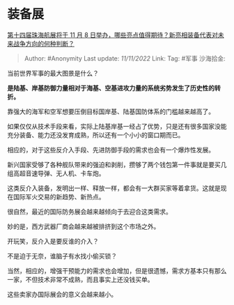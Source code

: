 # 装备展
[第十四届珠海航展将于 11 月 8 日举办，哪些亮点值得期待？新亮相装备代表对未来战争方向的何种判断？](https://www.zhihu.com/question/564656747/answer/2745476070)

> Author: #Anonymity
> Last update: *11/11/2022*
> Link:
> Tag: #军事
> 沙海拾金:

当前世界军事的最大图景是什么？

**是陆基、岸基防御力量相对于海基、空基进攻力量的系统劣势发生了历史性的转折。**

靠强大的海军和空军想要压倒目标国岸基、陆基国防体系的门槛越来越高了。

如果仅仅从技术手段来看，实际上陆基岸基一经占了优势，只是还有很多国家没能充分装备、能力还没发育成熟，所以还有一个小小的窗口期而已。

相应的，对于这些反介入手段、先进防御手段的需求也会有一个爆炸性发展。

新兴国家受够了各种舰队带来的强迫和剥削，攒够了两个钱包第一件事就是要买几组高超音速导弹、无人机、卡车炮。

这类反介入装备，发明出一样、释放一样，都会有一大群买家等着拿货。这就是现在国际军火交易的新趋势、新热点。

很自然，最近的国际防务展会越来越倾向于去迎合这类需求。

妙的是，西方武器厂商会越来越被排挤到这个市场之外。

开玩笑，反介入是要反谁的介入？

不是迫于无奈，谁脑子有水找小偷买锁？

当然，相应的，增强干预能力的需求也会增加，但是很遗憾，需求方基本只有那么一家，不但技术非常不成熟，而且事实上还没钱买单。

这些卖家办国际展会的意义会越来越小。
